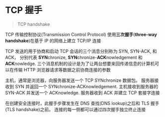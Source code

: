 # TCP 握手

> TCP handshake

TCP 传输控制协议(Transmission Control Protocol)
使用**三次握手**(**three-way handshake**)在基于 IP 的网络上建立 TCP/IP 连接

TCP 发送的用于协商和启动 TCP 会话的三个消息分别称为 SYN, SYN-ACK, 和 ACK，
分别代表 **SYN**chronize, **SYN**chronize-**ACK**nowledgement 和 **ACK**nowledge.
三个消息机制的设计是为了让两台想要来回传递信息的计算机可以在传输
HTTP 浏览器请求等数据之前协商连接的参数

主机，通常是浏览器，向服务器发送一个 TCP SYNchronize 数据包。
服务器接收到 SYN 并返回一个 SYNchronize-ACKnowledgement.
主机接收到服务器的 SYN-ACK 并发送一个 ACKnowledge.
服务器收到 ACK 并建立 TCP 套接字连接

在创建安全连接时，此握手步骤发生在 DNS 查找(DNS lookup)之后和 TLS 握手(TLS handshake)之前。
连接的每一侧都可以通过四次握手独立终止连接

